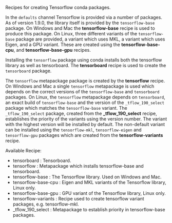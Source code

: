 Recipes for creating Tensorflow conda packages.

In the `defaults` channel Tensorflow is provided via a number of packages.  
As of version 1.9.0, the library itself is provided by the `tensorflow-base`
package.  On Windows and Mac the **tensorflow-base** recipe is used to produce
this package. On Linux, three different variants of the `tensorflow-base`
package are provided, a variant which uses MKL, a variant which uses Eigen, and
a GPU variant.  These are created using the **tensorflow-base-cpu**,
and **tensorflow-base-gpu** recipes.

Installing the `tensorflow` package using conda installs both the tensorflow
library as well as tensorboard.  The **tensorboard** recipe is used to create 
the `tensorboard` package.  

The `tensorflow` metapackage package is created by the **tensorflow** recipe.  
On Windows and Mac a single `tensorflow` metapackage is used which depends on
the correct versions of the `tensorflow-base` and `tensorboard` packages.
On Linux, the `tensorflow` metapackage depends on `tensorboard`, an exact
build of `tensorflow-base` and the version of the `_tflow_190_select` package
which matches the `tensorflow-base` variant.  The `_tflow_190_select` package,
created from the **_tflow_190_select** recipe, establishes the priority of the
variants using the version number. The variant with the highest version will
be installed by default. The non-default variant can be installed using the
`tensorflow-mkl`, `tensorflow-eigen` and `tensorflow-gpu` packages which are
created from the **tensorflow-variants** recipe.

Available Recipe:

* tensorboard : Tensorboard.
* tensorflow : Metapackage which installs tensorflow-base and tensorboard.
* tensorflow-base : The Tensorflow library. Used on Windows and Mac.
* tensorflow-base-cpu : Eigen and MKL variants of the Tensorflow library, Linux only.
* tensorflow-base-gpu : GPU variant of the Tensorflow library, Linux only.
* tensorflow-variants : Recipe used to create tensorflow variant packages, e.g. tensorflow-mkl.
* _tflow_190_select : Metapackage to establish priority in tensorflow-base packages.
